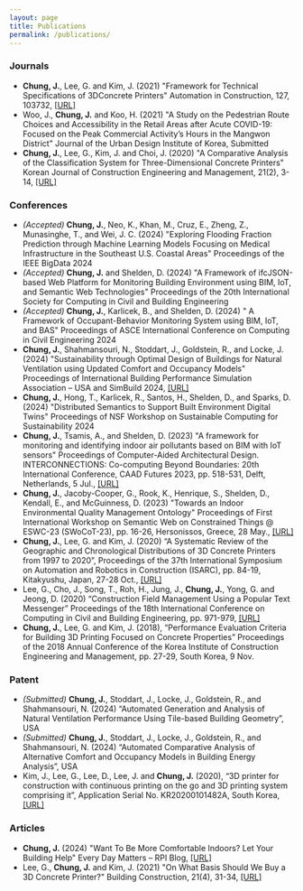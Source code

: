 ```yaml
---
layout: page
title: Publications
permalink: /publications/
---
```


### **Journals**
* **Chung, J.**, Lee, G. and Kim, J. (2021) "Framework for Technical Specifications of 3DConcrete Printers" Automation in Construction, 127, 103732, [[URL]](https://doi.org/10.1016/j.autcon.2021.103732)
* Woo, J., **Chung, J.** and Koo, H. (2021) "A Study on the Pedestrian Route Choices and Accessibility in the Retail Areas after Acute COVID-19: Focused on the Peak Commercial Activity’s Hours in the Mangwon District" Journal of the Urban Design Institute of Korea, Submitted
* **Chung, J.**, Lee, G., Kim, J. and Choi, J. (2020) "A Comparative Analysis of the Classification System for Three-Dimensional Concrete Printers" Korean Journal of Construction Engineering and Management, 21(2), 3-14, [[URL]](https://doi.org/10.6106/KJCEM.2020.21.2.003)


### **Conferences**
* *(Accepted)* **Chung, J.**, Neo, K., Khan, M., Cruz, E., Zheng, Z., Munasinghe, T., and Wei, J. C. (2024) "Exploring Flooding Fraction Prediction through Machine Learning Models Focusing on Medical Infrastructure in the Southeast U.S. Coastal Areas" Proceedings of the IEEE BigData 2024
* *(Accepted)* **Chung, J.** and Shelden, D. (2024) "A Framework of ifcJSON-based Web Platform for Monitoring Building Environment using BIM, IoT, and Semantic Web Technologies" Proceedings of the 20th International Society for Computing in Civil and Building Engineering
* *(Accepted)* **Chung, J.**, Karlicek, B., and Shelden, D. (2024) " A Framework of Occupant-Behavior Monitoring System using BIM, IoT, and BAS" Proceedings of ASCE International Conference on Computing in Civil Engineering 2024
* **Chung, J.**, Shahmansouri, N., Stoddart, J., Goldstein, R., and Locke, J. (2024) "Sustainability through Optimal Design of Buildings for Natural Ventilation using Updated Comfort and Occupancy Models" Proceedings of International Building Performance Simulation Association – USA and SimBuild 2024, [[URL]](https://publications.ibpsa.org/conference/paper/?id=simbuild2024_2172)
* **Chung, J.**, Hong, T., Karlicek, R., Santos, H., Shelden, D., and Sparks, D. (2024) "Distributed Semantics to Support Built Environment Digital Twins" Proceedings of NSF Workshop on Sustainable Computing for Sustainability 2024
* **Chung, J.**, Tsamis, A., and Shelden, D. (2023) "A framework for monitoring and identifying indoor air pollutants based on BIM with IoT sensors" Proceedings of Computer-Aided Architectural Design. INTERCONNECTIONS: Co-computing Beyond Boundaries: 20th International Conference, CAAD Futures 2023, pp. 518-531, Delft, Netherlands, 5 Jul., [[URL]](https://doi.org/10.1007/978-3-031-37189-9_34)
* **Chung, J.**, Jacoby-Cooper, G., Rook, K., Henrique, S., Shelden, D., Kendall, E., and McGuinness, D. (2023) "Towards an Indoor Environmental Quality Management Ontology" Proceedings of First International Workshop on Semantic Web on Constrained Things @ ESWC-23 (SWoCoT-23), pp. 16-26, Hersonissos, Greece, 28 May., [[URL]](https://hdl.handle.net/20.500.13015/6674)
* **Chung, J.**, Lee, G. and Kim, J. (2020) “A Systematic Review of the Geographic and Chronological Distributions of 3D Concrete Printers from 1997 to 2020”, Proceedings of the 37th International Symposium on Automation and Robotics in Construction (ISARC), pp. 84-19, Kitakyushu, Japan, 27-28 Oct., [[URL]](https://doi.org/10.22260/ISARC2020/0014)
* Lee, G., Cho, J., Song, T., Roh, H., Jung, J., **Chung, J.**, Yong, G. and Jeong, D. (2020) “Construction Field Management Using a Popular Text Messenger” Proceedings of the 18th International Conference on Computing in Civil and Building Engineering, pp. 971-979, [[URL]](https://doi.org/10.1007/978-3-030-51295-8_67)
* **Chung, J.**, Lee, G. and Kim, J. (2018), “Performance Evaluation Criteria for Building 3D Printing Focused on Concrete Properties” Proceedings of the 2018 Annual Conference of the Korea Institute of Construction Engineering and Management, pp. 27-29, South Korea, 9 Nov.


### **Patent**
* *(Submitted)* **Chung, J.**, Stoddart, J., Locke, J., Goldstein, R., and Shahmansouri, N. (2024) “Automated Generation and Analysis of Natural Ventilation Performance Using Tile-based Building Geometry”, USA
* *(Submitted)* **Chung, J.**, Stoddart, J., Locke, J., Goldstein, R., and Shahmansouri, N. (2024) “Automated Comparative Analysis of Alternative Comfort and Occupancy Models in Building Energy Analysis”, USA
* Kim, J., Lee, G., Lee, D., Lee, J. and **Chung, J.** (2020), “3D printer for construction with continuous printing on the go and 3D printing system comprising it”, Application Serial No. KR20200101482A, South Korea, [[URL]](https://patents.google.com/patent/KR20200101482A/ko)

### **Articles**
* **Chung, J.** (2024) "Want To Be More Comfortable Indoors? Let Your Building Help"  Every Day Matters – RPI Blog, [[URL]](https://everydaymatters.rpi.edu/want-to-be-more-comfortable-indoors-let-your-building-help)
* Lee, G., **Chung, J.** and Kim, J. (2021) "On What Basis Should We Buy a 3D Concrete Printer?" Building Construction, 21(4), 31-34, [[URL]](https://kiss.kstudy.com/thesis/thesis-view.asp?key=3922747)
